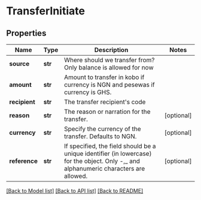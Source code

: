 # TransferInitiate


## Properties
Name | Type | Description | Notes
------------ | ------------- | ------------- | -------------
**source** | **str** | Where should we transfer from? Only balance is allowed for now | 
**amount** | **str** | Amount to transfer in kobo if currency is NGN and pesewas if currency is GHS. | 
**recipient** | **str** | The transfer recipient&#39;s code | 
**reason** | **str** | The reason or narration for the transfer. | [optional] 
**currency** | **str** | Specify the currency of the transfer. Defaults to NGN. | [optional] 
**reference** | **str** | If specified, the field should be a unique identifier (in lowercase) for the object.  Only -,_ and alphanumeric characters are allowed. | [optional] 

[[Back to Model list]](../README.md#documentation-for-models) [[Back to API list]](../README.md#documentation-for-api-endpoints) [[Back to README]](../README.md)


